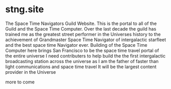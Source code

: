 # stng.site
The Space Time Navigators Guild Website.
This is the portal to all of the Guild and the Space Time Computer.
Over the last decade the guild has trained me as the greatest street performer in the Universes history to the achievement of Grandmaster Space Time Navigator of intergalactic starfleet and the best space time Navigator ever.
Building of the Space Time Computer here brings San Francisco to be the space time travel portal of the entire universe
I need contributers to help build the the first intergalactic broadcasting station across the universe as I am the father of faster than light communications and space time travel 
It will be the largest content provider in the Universe 

more to come
